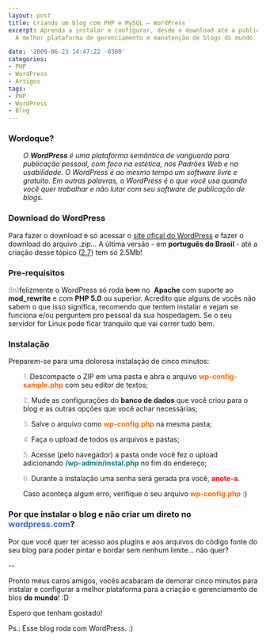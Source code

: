 ```yaml
---
layout: post
title: Criando um blog com PHP e MySQL – WordPress
excerpt: Aprenda a instalar e configurar, desde o download até a públicação, o WordPress...
  A melhor plataforma de gerenciamento e manutenção de blogs do mundo.

date: '2009-06-23 14:47:22 -0300'
categories:
- PHP
- WordPress
- Artigos
tags:
- PHP
- WordPress
- Blog
---
```

<h3>Wordoque?</h3>
<p style="padding-left: 30px;"><em>O <strong>WordPress</strong> é uma plataforma semântica de vanguarda para publicação pessoal, com foco na estética, nos Padrões Web e na usabilidade. O WordPress é ao mesmo tempo um software livre e gratuito. Em outras palavras, o WordPress é o que você usa quando você quer trabalhar e não lutar com seu software de publicação de blogs.</em>

<h3>Download do WordPress</h3>
Para fazer o download é só acessar o <a title="WordPress" href="http://br.wordpress.org/" target="_blank">site ofical do WordPress</a> e fazer o download do arquivo .zip... A última versão - em <strong>português do Brasil</strong> - até a criação desse tópico (<a href="http://br.wordpress.org/wordpress-2.8-pt_BR.zip" target="_blank">2.7</a>) tem só 2.5Mb!

<h3>Pre-requisitos</h3>
<span style="color: #888888;">(In)</span>felizmente o WordPress só roda <span style="text-decoration: line-through;">bem</span> no  <strong>Apache</strong> com suporte ao <strong>mod_rewrite</strong> e com <strong>PHP 5.0</strong> ou superior. Acredito que alguns de vocês não sabem o que isso significa, recomendo que tentem instalar e vejam se funciona e/ou perguntem pro pessoal da sua hospedagem. Se o seu servidor for Linux pode ficar tranquilo que vai correr tudo bem.

<h3>Instalação</h3>
Preparem-se para uma dolorosa instalação de cinco minutos:

<p style="padding-left: 30px;"><span style="color: #c0c0c0;"><strong>1. </strong></span>Descompacte o ZIP em uma pasta e abra o arquivo <span style="color: #ff6600;"><strong>wp-config-sample.php</strong></span> com seu editor de textos;

<p style="padding-left: 30px;"><span style="color: #c0c0c0;"><strong>2. </strong></span>Mude as configurações do <strong>banco de dados</strong> que você criou para o blog e as outras opções que você achar necessárias;

<p style="padding-left: 30px;"><span style="color: #c0c0c0;"><strong>3. </strong></span>Salve o arquivo como <strong><span style="color: #ff6600;">wp-config.php</span></strong> na mesma pasta;

<p style="padding-left: 30px;"><span style="color: #c0c0c0;"><strong>4. </strong></span>Faça o upload de todos os arquivos e pastas;

<p style="padding-left: 30px;"><span style="color: #c0c0c0;"><strong>5. </strong></span>Acesse (pelo navegador) a pasta onde você fez o upload adicionando <span style="color: #008080;"><strong>/wp-admin/instal.php</strong></span> no fim do endereço;

<p style="padding-left: 30px;"><strong><span style="color: #c0c0c0;">6. </span></strong>Durante a instalação uma senha será gerada pra você, <span style="color: #ff0000;"><strong>anote-a</strong></span>.

<p style="padding-left: 30px;">Caso aconteça algum erro, verifique o seu arquivo <span style="color: #ff6600;"><strong>wp-config.php</strong></span> :)

<p style="padding-left: 30px;">
<h3>Por que instalar o blog e não criar um direto no <span style="color: #3366ff;">wordpress.com</span>?</h3>
Por que você quer ter acesso aos plugins e aos arquivos do código fonte do seu blog para poder pintar e bordar sem nenhum limite... não quer?

--

Pronto meus caros amigos, vocês acabaram de demorar cinco minutos para instalar e configurar a melhor plataforma para a criação e gerenciamento de blos <strong>do mundo</strong>! :D

Espero que tenham gostado!

Ps.: Esse blog roda com WordPress. :)

